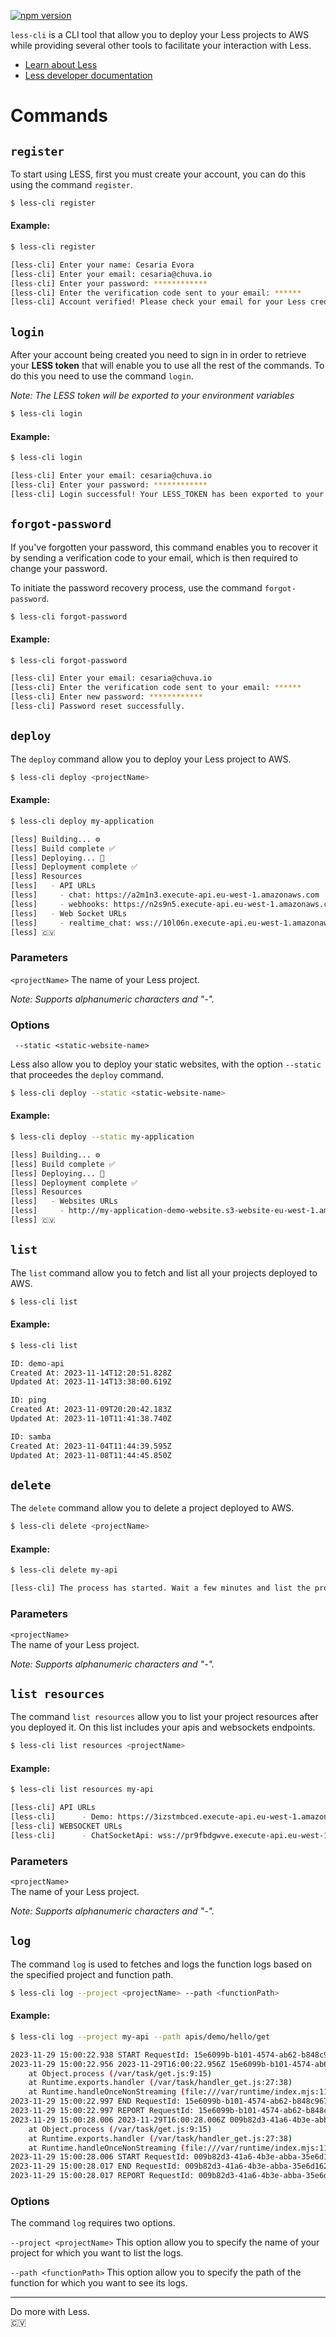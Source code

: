 [![npm version](https://badge.fury.io/js/@chuva.io%2Fless-cli.svg)](https://badge.fury.io/js/@chuva.io%2Fless-cli)

`less-cli` is a CLI tool that allow you to deploy your Less projects to AWS while providing several other tools to facilitate your interaction with Less.

- [Learn about Less](https://chuva-io.notion.site/Less-44d98337e08a46af934364700da05e3a)
- [Less developer documentation](https://docs.less.chuva.io/)

# Commands

## `register`

To start using LESS, first you must create your account, you can do this using the command `register`.

```bash
$ less-cli register
```

#### Example:
```bash
$ less-cli register

[less-cli] Enter your name: Cesaria Evora
[less-cli] Enter your email: cesaria@chuva.io
[less-cli] Enter your password: ************
[less-cli] Enter the verification code sent to your email: ******
[less-cli] Account verified! Please check your email for your Less credentials.
```

## `login`

After your account being created you need to sign in in order to retrieve your **LESS token** that will enable you to use all the rest of the commands. To do this you need to use the command `login`.

*Note: The LESS token will be exported to your environment variables*

```bash
$ less-cli login
```

#### Example:
```bash
$ less-cli login

[less-cli] Enter your email: cesaria@chuva.io
[less-cli] Enter your password: ************
[less-cli] Login successful! Your LESS_TOKEN has been exported to your environment.
```

## `forgot-password`

If you've forgotten your password, this command enables you to recover it by sending a verification code to your email, which is then required to change your password.

To initiate the password recovery process, use the command `forgot-password`.

```bash
$ less-cli forgot-password
```

#### Example:
```bash
$ less-cli forgot-password

[less-cli] Enter your email: cesaria@chuva.io
[less-cli] Enter the verification code sent to your email: ******
[less-cli] Enter new password: ************
[less-cli] Password reset successfully.
```

## `deploy`

The `deploy` command allow you to deploy your Less project to AWS.

```bash
$ less-cli deploy <projectName>
```

#### Example:

```bash
$ less-cli deploy my-application

[less] Building... ⚙️
[less] Build complete ✅
[less] Deploying... 🚀
[less] Deployment complete ✅
[less] Resources
[less]   - API URLs
[less]     - chat: https://a2m1n3.execute-api.eu-west-1.amazonaws.com
[less]     - webhooks: https://n2s9n5.execute-api.eu-west-1.amazonaws.com
[less]   - Web Socket URLs
[less]     - realtime_chat: wss://10l06n.execute-api.eu-west-1.amazonaws.com
[less] 🇨🇻
```

### Parameters

`<projectName>`
The name of your Less project.

*Note: Supports alphanumeric characters and "-".*

### Options

` --static <static-website-name>`

Less also allow you to deploy your static websites, with the option `--static` that proceedes the `deploy` command.

```bash
$ less-cli deploy --static <static-website-name>
```

#### Example:
```bash
$ less-cli deploy --static my-application

[less] Building... ⚙️
[less] Build complete ✅
[less] Deploying... 🚀
[less] Deployment complete ✅
[less] Resources
[less] 	 - Websites URLs
[less] 	   - http://my-application-demo-website.s3-website-eu-west-1.amazonaws.com
[less] 🇨🇻
```

## `list`

The `list` command allow you to fetch and list all your projects deployed to AWS.

```bash
$ less-cli list
```

#### Example:
```bash
$ less-cli list

ID: demo-api
Created At: 2023-11-14T12:20:51.828Z
Updated At: 2023-11-14T13:38:00.619Z

ID: ping
Created At: 2023-11-09T20:20:42.183Z
Updated At: 2023-11-10T11:41:38.740Z

ID: samba
Created At: 2023-11-04T11:44:39.595Z
Updated At: 2023-11-08T11:44:45.850Z
```

## `delete`

The `delete` command allow you to delete a project deployed to AWS.

```bash
$ less-cli delete <projectName>
```

#### Example:
```bash
$ less-cli delete my-api

[less-cli] The process has started. Wait a few minutes and list the projects to see the changes.
```

### Parameters

`<projectName>`  
The name of your Less project.  

*Note: Supports alphanumeric characters and "-".*

## `list resources`

The command `list resources` allow you to list your project resources after you deployed it. On this list includes your apis and websockets endpoints.

```bash
$ less-cli list resources <projectName>
```

#### Example:
```bash
$ less-cli list resources my-api

[less-cli] API URLs
[less-cli]      - Demo: https://3izstmbced.execute-api.eu-west-1.amazonaws.com/production
[less-cli] WEBSOCKET URLs
[less-cli]      - ChatSocketApi: wss://pr9fbdgwve.execute-api.eu-west-1.amazonaws.com/production
```

### Parameters

`<projectName>`  
The name of your Less project.  

*Note: Supports alphanumeric characters and "-".*

## `log`

The command `log` is used to fetches and logs the function logs based on the specified project and function path.

```bash
$ less-cli log --project <projectName> --path <functionPath>
```

#### Example:
```bash
$ less-cli log --project my-api --path apis/demo/hello/get

2023-11-29 15:00:22.938 START RequestId: 15e6099b-b101-4574-ab62-b848c967ee29 Version: $LATEST
2023-11-29 15:00:22.956 2023-11-29T16:00:22.956Z 15e6099b-b101-4574-ab62-b848c967ee29 ERROR Error: test error
    at Object.process (/var/task/get.js:9:15)
    at Runtime.exports.handler (/var/task/handler_get.js:27:38)
    at Runtime.handleOnceNonStreaming (file:///var/runtime/index.mjs:1173:29)
2023-11-29 15:00:22.997 END RequestId: 15e6099b-b101-4574-ab62-b848c967ee29
2023-11-29 15:00:22.997 REPORT RequestId: 15e6099b-b101-4574-ab62-b848c967ee29 Duration: 58.87 ms Billed Duration: 59 ms Memory Size: 128 MB Max Memory Used: 58 MB Init Duration: 177.97 ms 
2023-11-29 15:00:28.006 2023-11-29T16:00:28.006Z 009b82d3-41a6-4b3e-abba-35e6d1628939 ERROR Error: test error
    at Object.process (/var/task/get.js:9:15)
    at Runtime.exports.handler (/var/task/handler_get.js:27:38)
    at Runtime.handleOnceNonStreaming (file:///var/runtime/index.mjs:1173:29)
2023-11-29 15:00:28.006 START RequestId: 009b82d3-41a6-4b3e-abba-35e6d1628939 Version: $LATEST
2023-11-29 15:00:28.017 END RequestId: 009b82d3-41a6-4b3e-abba-35e6d1628939
2023-11-29 15:00:28.017 REPORT RequestId: 009b82d3-41a6-4b3e-abba-35e6d1628939 Duration: 12.37 ms Billed Duration: 13 ms Memory Size: 128 MB Max Memory Used: 59 MB
```

### Options

The command `log` requires two options.

`--project <projectName>`
This option allow you to specify the name of your project for which you want to list the logs.

`--path <functionPath>`
This option allow you to specify the path of the function for which you want to see its logs.

---

Do more with Less.  
🇨🇻
